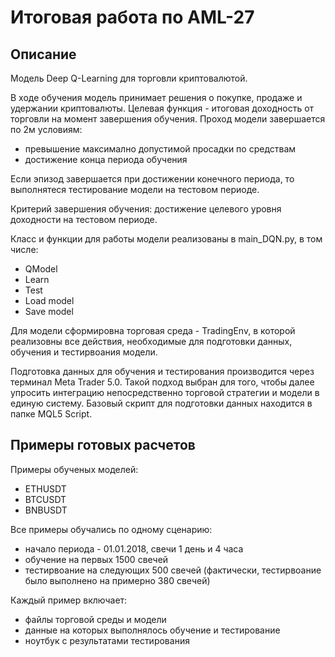 # Итоговая работа по AML-27

## Описание
Модель Deep Q-Learning для торговли криптовалютой.

В ходе обучения модель принимает решения о покупке, продаже и удержании криптовалюты.
Целевая функция - итоговая доходность от торговли на момент завершения обучения.
Проход модели завершается по 2м условиям:
- превышение максимално допустимой просадки по средствам
- достижение конца периода обучения

Если эпизод завершается при достижении конечного периода, то выполнятеся тестирование модели на тестовом периоде.

Критерий завершения обучения: достижение целевого уровня доходности на тестовом периоде.

Класс и функции для работы модели реализованы в main_DQN.py, в том числе:
- QModel
- Learn
- Test
- Load model
- Save model

Для модели сформировна торговая среда - TradingEnv, в которой реализовны все действия, необходимые для подготовки данных, обучения и тестирвоания модели.

Подготовка данных для обучения и тестирования производится через терминал Meta Trader 5.0.
Такой подход выбран для того, чтобы далее упросить интеграцию непосредственно торговой стратегии и модели в единую систему.
Базовый скрипт для подготовки данных находится в папке MQL5 Script.

## Примеры готовых расчетов

Примеры обученых моделей:
 - ETHUSDT
 - BTCUSDT
 - BNBUSDT

Все примеры обучались по одному сценарию:
- начало периода - 01.01.2018, свечи 1 день и 4 часа
- обучение на первых 1500 свечей
- тестирвоание на следующих 500 свечей (фактически, тестирвоание было выполнено на примерно 380 свечей)

Каждый пример включает:
 - файлы торговой среды и модели
 - данные на которых выполнялось обучение и тестирование
 - ноутбук с результатами тестирования

